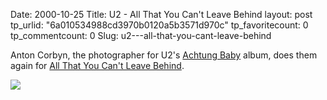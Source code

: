 Date: 2000-10-25
Title: U2 - All That You Can\'t Leave Behind
layout: post
tp_urlid: "6a010534988cd3970b0120a5b3571d970c"
tp_favoritecount: 0
tp_commentcount: 0
Slug: u2---all-that-you-cant-leave-behind

Anton Corbyn, the photographer for U2&#39;s <a href="http://search.borders.com/fcgi-bin/db2www/search/search.d2w/Details?&amp;mediaType=Music&amp;prodID=15279169">Achtung Baby</a> album, does them again for <a href="http://search.borders.com/fcgi-bin/db2www/search/search.d2w/Details?&amp;mediaType=Music&amp;prodID=51994283">All That You Can&#39;t Leave Behind</a>.

<a href="http://www.u2.com"><img border="0" src="http://media.redmonk.net/images/clarence1.jpg" /></a>
